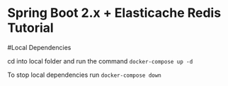 # Spring Boot 2.x + Elasticache Redis Tutorial
#Local Dependencies

cd into local folder and run the command   `docker-compose up -d`

To stop local dependencies run `docker-compose down`

